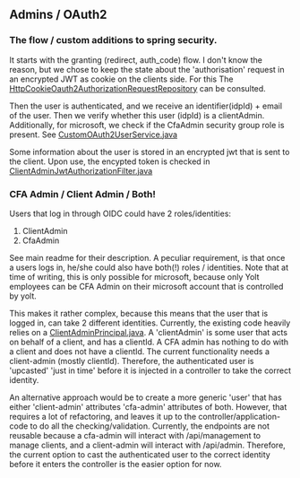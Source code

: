 ## Admins / OAuth2

### The flow / custom additions to spring security.
It starts with the granting (redirect, auth_code) flow.
I don't know the reason, but we chose to keep the state about the 'authorisation' request in an encrypted JWT as cookie on the clients side.
For this The [HttpCookieOauth2AuthorizationRequestRepository](HttpCookieOAuth2AuthorizationRequestRepository.java) can be consulted.

Then the user is authenticated, and we receive an identifier(idpId) + email of the user.
Then we verify whether this user (idpId) is a clientAdmin. Additionally, for microsoft, we check if the CfaAdmin security group role is present.
See [CustomOAuth2UserService.java](CustomOAuth2UserService.java)

Some information about the user is stored in an encrypted jwt that is sent to the client.
Upon use, the encypted token is checked in [ClientAdminJwtAuthorizationFilter.java](ClientAdminJwtAuthorizationFilter.java)


### CFA Admin / Client Admin / Both!

Users that log in through OIDC could have 2 roles/identities:
1) ClientAdmin
2) CfaAdmin

See main readme for their description.
A peculiar requirement, is that once a users logs in, he/she could also have both(!) roles / identities. Note that at time of writing, this is only possible for microsoft, because only Yolt employees can be CFA Admin on their microsoft account that is controlled by yolt. 

This makes it rather complex, because this means that the user that is logged in, can take 2 different identities.
Currently, the existing code heavily relies on a [ClientAdminPrincipal.java](ClientAdminPrincipal.java).
A 'clientAdmin' is some user that acts on behalf of a client, and has a clientId. A CFA admin has nothing to do with a client and does not have a clientId.
The current functionality needs a client-admin (mostly clientId).
Therefore, the authenticated user is 'upcasted' 'just in time' before it is injected in a controller to take the correct identity.

An alternative approach would be to create a more generic 'user' that has either 'client-admin' attributes 'cfa-admin' attributes of both.
However, that requires a lot of refactoring, and leaves it up to the controller/application-code to do all the checking/validation.
Currently, the endpoints are not reusable because a cfa-admin will interact with /api/management to manage clients, and a 
client-admin will interact with /api/admin. Therefore, the current option to cast the authenticated user to the correct identity before it enters the controller is the easier option for now.
